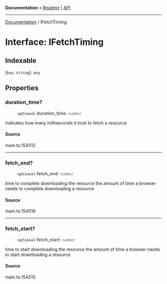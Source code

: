 **Documentation** • [Readme](../README.md) \| [API](../globals.md)

***

[Documentation](../README.md) / IFetchTiming

# Interface: IFetchTiming

## Indexable

 \[`key`: `string`\]: `any`

## Properties

### duration\_time?

> **`optional`** **duration\_time**: `number`

indicates how many milliseconds it took to fetch a resource

#### Source

main.ts:154512

***

### fetch\_end?

> **`optional`** **fetch\_end**: `number`

time to complete downloading the resource
the amount of time a browser needs to complete downloading a resource

#### Source

main.ts:154518

***

### fetch\_start?

> **`optional`** **fetch\_start**: `number`

time to start downloading the resource
the amount of time a browser needs to start downloading a resource

#### Source

main.ts:154515
